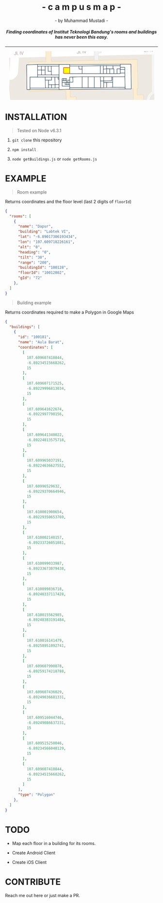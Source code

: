 <h1 align="center">- c a m p u s m a p -</h1>
<p align="center">- by Muhammad Mustadi -</p>

<h5 align="center">Finding coordinates of Institut Teknologi Bandung's rooms and buildings has never been this easy.</h5>

<hr />
<div align="center">
<img align="center" src="/72-Labtek VI-Dapur.png" />
</div>

# INSTALLATION

> Tested on Node v6.3.1

1. `git clone` this repository

2. `npm install`

3. `node getBuildings.js` or `node getRooms.js`

# EXAMPLE

>Room example

Returns coordinates and the floor level (last 2 digits of `floorId`)

```json
{
  "rooms": [
    {
      "name": "Dapur",
      "building": "Labtek VI",
      "lat": "-6.89017306193434",
      "lon": "107.609718226161",
      "alt": "0",
      "heading": "0",
      "tilt": "30",
      "range": "200",
      "buildingId": "100128",
      "floorId": "10012802",
      "gId": "72"
    },
  ]
}
```

> Building example

Returns coordinates required to make a Polygon in Google Maps

```json
{
  "buildings": [
    {
      "id": "100181",
      "name": "Aula Barat",
      "coordinates": [
        [
          107.609607418844,
          -6.89234515668262,
          15
        ],
        [
          107.609607171525,
          -6.89229996813034,
          15
        ],
        [
          107.609641622674,
          -6.8922997798156,
          15
        ],
        [
          107.609641340022,
          -6.89224813575718,
          15
        ],
        [
          107.609965037191,
          -6.89224636627552,
          15
        ],
        [
          107.60996529632,
          -6.89229370664946,
          15
        ],
        [
          107.610001900654,
          -6.89229350653769,
          15
        ],
        [
          107.610002140157,
          -6.89233726051881,
          15
        ],
        [
          107.610099033987,
          -6.89233673079438,
          15
        ],
        [
          107.610099836718,
          -6.89248337117428,
          15
        ],
        [
          107.610015562985,
          -6.89248383191484,
          15
        ],
        [
          107.610016141479,
          -6.89258951092741,
          15
        ],
        [
          107.609607990878,
          -6.89259174218788,
          15
        ],
        [
          107.609607436029,
          -6.89249036681331,
          15
        ],
        [
          107.609516044746,
          -6.89249086637231,
          15
        ],
        [
          107.609515250046,
          -6.89234566048129,
          15
        ],
        [
          107.609607418844,
          -6.89234515668262,
          15
        ]
      ],
      "type": "Polygon"
    },
  ]
}

```

# TODO

- Map each floor in a building for its rooms.

- Create Android Client

- Create iOS Client

# CONTRIBUTE

Reach me out here or just make a PR.
